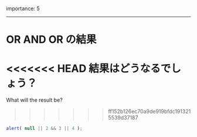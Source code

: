 importance: 5

---

# OR AND OR の結果

<<<<<<< HEAD
結果はどうなるでしょう？
=======
What will the result be?
>>>>>>> ff152b126ec70a9de919bfdc1913215539d37187

```js
alert( null || 2 && 3 || 4 );
```
